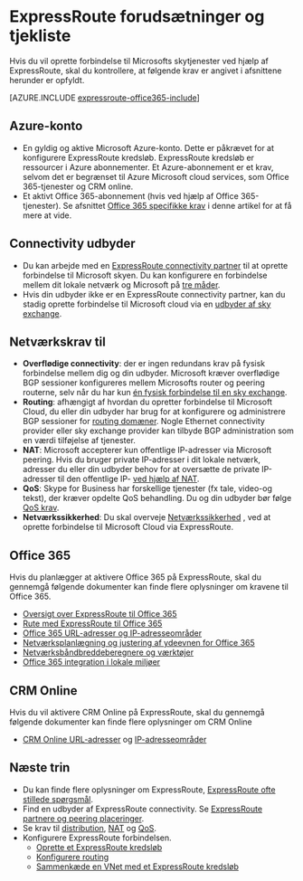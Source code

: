 <properties
   pageTitle="Forudsætninger for ExpressRoute indføring | Microsoft Azure"
   description="Denne side indeholder en liste over krav til at være opfyldt, før du kan bestille et Azure ExpressRoute kredsløb."
   documentationCenter="na"
   services="expressroute"
   authors="cherylmc"
   manager="carmonm"
   editor=""/>
<tags
   ms.service="expressroute"
   ms.devlang="na"
   ms.topic="get-started-article"
   ms.tgt_pltfrm="na"
   ms.workload="infrastructure-services"
   ms.date="10/10/2016"
   ms.author="cherylmc"/>


# <a name="expressroute-prerequisites--checklist"></a>ExpressRoute forudsætninger og tjekliste  

Hvis du vil oprette forbindelse til Microsofts skytjenester ved hjælp af ExpressRoute, skal du kontrollere, at følgende krav er angivet i afsnittene herunder er opfyldt.

[AZURE.INCLUDE [expressroute-office365-include](../../includes/expressroute-office365-include.md)]

## <a name="azure-account"></a>Azure-konto

- En gyldig og aktive Microsoft Azure-konto. Dette er påkrævet for at konfigurere ExpressRoute kredsløb. ExpressRoute kredsløb er ressourcer i Azure abonnementer. Et Azure-abonnement er et krav, selvom det er begrænset til Azure Microsoft cloud services, som Office 365-tjenester og CRM online.
- Et aktivt Office 365-abonnement (hvis ved hjælp af Office 365-tjenester). Se afsnittet [Office 365 specifikke krav](#office-365-specific-requirements) i denne artikel for at få mere at vide.

## <a name="connectivity-provider"></a>Connectivity udbyder
- Du kan arbejde med en [ExpressRoute connectivity partner](expressroute-locations.md#partners) til at oprette forbindelse til Microsoft skyen. Du kan konfigurere en forbindelse mellem dit lokale netværk og Microsoft på [tre måder](expressroute-introduction.md#howtoconnect). 
- Hvis din udbyder ikke er en ExpressRoute connectivity partner, kan du stadig oprette forbindelse til Microsoft cloud via en [udbyder af sky exchange](expressroute-locations.md#nonpartners).

## <a name="network-requirements"></a>Netværkskrav til
- **Overflødige connectivity**: der er ingen redundans krav på fysisk forbindelse mellem dig og din udbyder. Microsoft kræver overflødige BGP sessioner konfigureres mellem Microsofts router og peering routerne, selv når du har kun [én fysisk forbindelse til en sky exchange](expressroute-faqs.md#onep2plink). 
- **Routing**: afhængigt af hvordan du opretter forbindelse til Microsoft Cloud, du eller din udbyder har brug for at konfigurere og administrere BGP sessioner for [routing domæner](expressroute-circuit-peerings.md). Nogle Ethernet connectivity provider eller sky exchange provider kan tilbyde BGP administration som en værdi tilføjelse af tjenester.
- **NAT**: Microsoft accepterer kun offentlige IP-adresser via Microsoft peering. Hvis du bruger private IP-adresser i dit lokale netværk, adresser du eller din udbyder behov for at oversætte de private IP-adresser til den offentlige IP- [ved hjælp af NAT](expressroute-nat.md).
- **QoS**: Skype for Business har forskellige tjenester (fx tale, video-og tekst), der kræver opdelte QoS behandling. Du og din udbyder bør følge [QoS krav](expressroute-qos.md).
- **Netværkssikkerhed**: Du skal overveje [Netværkssikkerhed](../best-practices-network-security.md) , ved at oprette forbindelse til Microsoft Cloud via ExpressRoute.
 
## <a name="office-365"></a>Office 365

Hvis du planlægger at aktivere Office 365 på ExpressRoute, skal du gennemgå følgende dokumenter kan finde flere oplysninger om kravene til Office 365.


- [Oversigt over ExpressRoute til Office 365](https://support.office.com/en-us/article/Azure-ExpressRoute-for-Office-365-6d2534a2-c19c-4a99-be5e-33a0cee5d3bd)
- [Rute med ExpressRoute til Office 365](https://support.office.com/en-us/article/Routing-with-ExpressRoute-for-Office-365-e1da26c6-2d39-4379-af6f-4da213218408)
- [Office 365 URL-adresser og IP-adresseområder](https://support.office.com/en-us/article/Office-365-URLs-and-IP-address-ranges-8548a211-3fe7-47cb-abb1-355ea5aa88a2)
- [Netværksplanlægning og justering af ydeevnen for Office 365](https://support.office.com/en-us/article/Network-planning-and-performance-tuning-for-Office-365-e5f1228c-da3c-4654-bf16-d163daee8848)
- [Netværksbåndbreddeberegnere og værktøjer](https://support.office.com/en-us/article/Network-and-migration-planning-for-Office-365-f5ee6c33-bcd7-4b0b-b0f8-dc1d9fb8d132)
- [Office 365 integration i lokale miljøer](https://support.office.com/en-us/article/Office-365-integration-with-on-premises-environments-263faf8d-aa21-428b-aed3-2021837a4b65)

## <a name="crm-online"></a>CRM Online 
Hvis du vil aktivere CRM Online på ExpressRoute, skal du gennemgå følgende dokumenter kan finde flere oplysninger om CRM Online

- [CRM Online URL-adresser](https://support.microsoft.com/kb/2655102) og [IP-adresseområder](https://support.microsoft.com/kb/2728473)

## <a name="next-steps"></a>Næste trin

- Du kan finde flere oplysninger om ExpressRoute, [ExpressRoute ofte stillede spørgsmål](expressroute-faqs.md).
- Find en udbyder af ExpressRoute connectivity. Se [ExpressRoute partnere og peering placeringer](expressroute-locations.md).
- Se krav til [distribution](expressroute-routing.md), [NAT](expressroute-nat.md) og [QoS](expressroute-qos.md).
- Konfigurere ExpressRoute forbindelsen.
    - [Oprette et ExpressRoute kredsløb](expressroute-howto-circuit-classic.md)
    - [Konfigurere routing](expressroute-howto-routing-classic.md)
    - [Sammenkæde en VNet med et ExpressRoute kredsløb](expressroute-howto-linkvnet-classic.md)

